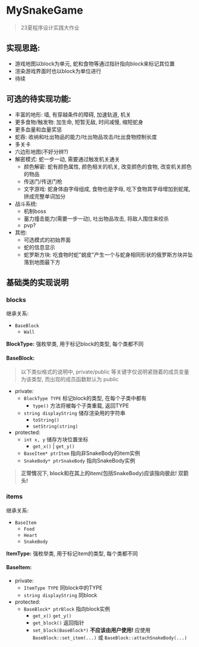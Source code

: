 # MySnakeGame

> 23夏程序设计实践大作业

## 实现思路:

- 游戏地图以block为单元, 蛇和食物等通过指针指向block来标记其位置
- 渲染游戏界面时也以block为单位进行
- 待续

## 可选的待实现功能:

- 丰富的地形: 墙, 有穿越条件的障碍, 加速轨道, 机关
- 更多食物/触发物: 加生命, 短暂无敌, 时间减慢, 缩短蛇身
- 更多血量和血量奖惩
- 蛇吞: 收纳和吐出物品的能力/吐出物品攻击/吐出食物控制长度
- 多关卡
- 六边形地图(不好分辨?)
- 解密模式: 蛇一步一动, 需要通过触发机关通关
  - 颜色解密: 蛇有颜色属性, 颜色相关的机关, 改变颜色的食物, 改变机关颜色的物品
  - 传送门/传送门枪
  - 文字游戏: 蛇身体由字母组成, 食物也是字母, 吃下食物其字母增加到蛇尾, 拼成完整单词加分
- 战斗系统:
  - 机制boss
  - 蓄力撞击能力(需要一步一动), 吐出物品攻击, 将敌人围住来绞杀
  - pvp?
- 其他:
  - 可选模式的初始界面
  - 蛇的信息显示
  - 蛇罗斯方块: 吃食物时蛇"蜕皮"产生一个与蛇身相同形状的俄罗斯方块并坠落到地图最下方

## 基础类的实现说明

### blocks

继承关系: 

- ``BaseBlock``
  - ``Wall``

**BlockType:** 强枚举类, 用于标记block的类型, 每个类都不同

#### BaseBlock:

> 以下类似格式的说明中, private/public 等关键字仅说明紧随着的成员变量为该类型, 而出现的成员函数默认为 public

- private: 
  - ``BlockType TYPE`` 标记block的类型, 在每个子类中都有
    - ``type()`` 方法将被每个子类重载, 返回TYPE
  - ``string displayString`` 储存渲染用的字符串
    - ``toString()``
    - ``setString(string)``
- protected: 
  - ``int x, y`` 储存方块位置坐标
    - ``get_x()`` | ``get_y()``
  - ``BaseItem* ptrItem`` 指向非SnakeBody的item实例
  - ``SnakeBody* ptrSnakeBody`` 指向SnakeBody实例

> **正常情况下, block和在其上的item(包括SnakeBody)应该指向彼此! 双箭头!**

### items

继承关系:

- ``BaseItem``
  - ``Food``
  - ``Heart``
  - ``SnakeBody``

**ItemType:** 强枚举类, 用于标记item的类型, 每个类都不同

#### BaseItem:

- private:
  - ``ItemType TYPE`` 同block中的TYPE
  - ``string displayString`` 同block
- protected:
  - ``BaseBlock* ptrBlock`` 指向block实例
    - ``get_x()`` ``get_y()``
    - ``get_block()`` 返回指针
    - ``set_block(BaseBlock*)`` **不应该由用户使用!** 应使用    ``BaseBlock::set_item(...)`` 或 ``BaseBlock::attachSnakeBody(...)``

